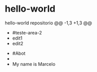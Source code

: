 # hello-world
hello-world repositorio
@@ -1,3 +1,3 @@
- #teste-area-2
- edit1
- edit2
+ #Abot
+
+ My name is Marcelo

